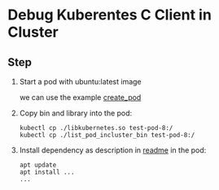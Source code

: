 # Debug Kuberentes C Client in Cluster

## Step

1. Start a pod with ubuntu:latest image

    we can use the example [create_pod](https://github.com/kubernetes-client/c/tree/master/examples/create_pod)

1. Copy bin and library into the pod:

    ```shell
    kubectl cp ./libkubernetes.so test-pod-8:/
    kubectl cp ./list_pod_incluster_bin test-pod-8:/
    ```

1. Install dependency as description in [readme](https://github.com/kubernetes-client/c) in the pod:

    ```shell
    apt update
    apt install ...
    ...
    ```
